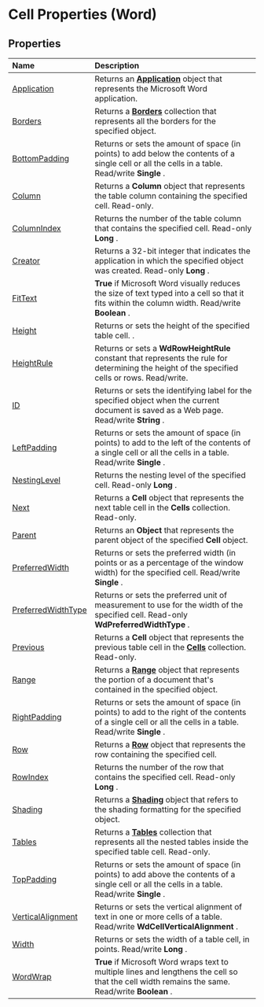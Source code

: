 
# Cell Properties (Word)

## Properties



|**Name**|**Description**|
|:-----|:-----|
|[Application](ccce55d3-b2ec-bd03-f1f5-46df97b5a07d.md)|Returns an  **[Application](d1cf6f8f-4e88-bf01-93b4-90a83f79cb44.md)** object that represents the Microsoft Word application.|
|[Borders](a62d45e4-02ff-60ab-b0e6-93929cce64d1.md)|Returns a  **[Borders](6dd1d4cc-2dcf-22c7-a299-4721a5543ba3.md)** collection that represents all the borders for the specified object.|
|[BottomPadding](5f265dc2-a9c4-d307-69a8-1f73407a4301.md)|Returns or sets the amount of space (in points) to add below the contents of a single cell or all the cells in a table. Read/write  **Single** .|
|[Column](b3f5f0a1-4d17-9d66-f689-9eb6308132fe.md)|Returns a  **Column** object that represents the table column containing the specified cell. Read-only.|
|[ColumnIndex](cb30b08a-b95f-da3f-ceae-7c83a5d2ec9e.md)|Returns the number of the table column that contains the specified cell. Read-only  **Long** .|
|[Creator](9a50df51-61ab-01d1-30fe-6c5f6622ce4c.md)|Returns a 32-bit integer that indicates the application in which the specified object was created. Read-only  **Long** .|
|[FitText](ba600e01-1892-557d-95e8-fc9cdea8ef6b.md)| **True** if Microsoft Word visually reduces the size of text typed into a cell so that it fits within the column width. Read/write **Boolean** .|
|[Height](746d61a9-d3e2-c28d-3dac-a892c33be2c7.md)|Returns or sets the height of the specified table cell. .|
|[HeightRule](cff7f223-5f3f-c31f-e12a-3d28c96d47ec.md)|Returns or sets a  **WdRowHeightRule** constant that represents the rule for determining the height of the specified cells or rows. Read/write.|
|[ID](46c973be-38d4-18b3-ea4e-0d29d89313d7.md)|Returns or sets the identifying label for the specified object when the current document is saved as a Web page. Read/write  **String** .|
|[LeftPadding](b80dba74-7f12-0258-de03-e9941b6b1f4c.md)|Returns or sets the amount of space (in points) to add to the left of the contents of a single cell or all the cells in a table. Read/write  **Single** .|
|[NestingLevel](6eff7eac-72b9-1b33-af2c-0dd410576e92.md)|Returns the nesting level of the specified cell. Read-only  **Long** .|
|[Next](b4171c7c-6703-9cdf-a964-09e32874fbb6.md)|Returns a  **Cell** object that represents the next table cell in the **Cells** collection. Read-only.|
|[Parent](ef27abde-9789-52f2-ac30-b346404939d6.md)|Returns an  **Object** that represents the parent object of the specified **Cell** object.|
|[PreferredWidth](2b59ace4-bd3e-8a30-b81e-0f57d29f8a02.md)|Returns or sets the preferred width (in points or as a percentage of the window width) for the specified cell. Read/write  **Single** .|
|[PreferredWidthType](5880af18-b1a2-cb53-c224-147453e84f0e.md)|Returns or sets the preferred unit of measurement to use for the width of the specified cell. Read-only  **WdPreferredWidthType** .|
|[Previous](64bc6592-e7ae-15bc-456e-1ba0cb1b2935.md)|Returns a  **Cell** object that represents the previous table cell in the **[Cells](ceaa5b45-518d-d6ea-1ce8-5a34f6e37046.md)** collection. Read-only.|
|[Range](579a25ad-91fa-a7c9-7eb8-4307521aeddd.md)|Returns a  **[Range](15a7a1c4-5f3f-5b6e-60e9-29688de3f274.md)** object that represents the portion of a document that's contained in the specified object.|
|[RightPadding](6e71d162-7a8a-9ff2-38ec-c7867804d28b.md)|Returns or sets the amount of space (in points) to add to the right of the contents of a single cell or all the cells in a table. Read/write  **Single** .|
|[Row](b395a2f8-2eb4-1443-1298-56e3d3ad068b.md)|Returns a  **[Row](38a05858-829a-ea5c-ce63-7f7343bf7b88.md)** object that represents the row containing the specified cell.|
|[RowIndex](745fabed-ba99-2e69-0d87-a7b520ac78cf.md)|Returns the number of the row that contains the specified cell. Read-only  **Long** .|
|[Shading](ab2f5789-ba6e-fa8a-d0a9-4c8b7922aa92.md)|Returns a  **[Shading](e136509a-1be1-29e4-7b37-1faf659e37ba.md)** object that refers to the shading formatting for the specified object.|
|[Tables](2e18a6ae-590b-0f4f-41b5-cd34e15c9375.md)|Returns a  **[Tables](068a3d0f-0b19-3927-cb0a-7fb0d0fd8e52.md)** collection that represents all the nested tables inside the specified table cell. Read-only.|
|[TopPadding](03c8bd07-dde2-6ad3-1291-7b0c0ada424a.md)|Returns or sets the amount of space (in points) to add above the contents of a single cell or all the cells in a table. Read/write  **Single** .|
|[VerticalAlignment](fc4308f0-755e-251b-f7f2-6d86b78dc0b0.md)|Returns or sets the vertical alignment of text in one or more cells of a table. Read/write  **WdCellVerticalAlignment** .|
|[Width](87c0422d-5f4f-44a3-902a-cb751b459ef9.md)|Returns or sets the width of a table cell, in points. Read/write  **Long** .|
|[WordWrap](16255023-d6c3-3c27-402f-490970b7af33.md)| **True** if Microsoft Word wraps text to multiple lines and lengthens the cell so that the cell width remains the same. Read/write **Boolean** .|

